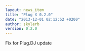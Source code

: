 ```yaml
---
layout: news_item
title: "Plug X 0.2.0"
date: "2013-12-01 02:12:52 +0200"
author: skylerb
version: 0.2.0
---
```


Fix for Plug.DJ update